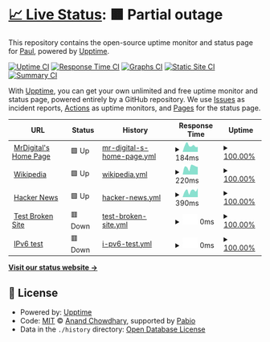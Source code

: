 # [📈 Live Status](https://github.mrdigital.net): <!--live status--> **🟧 Partial outage**

This repository contains the open-source uptime monitor and status page for [Paul](https://www.mrdigital.net), powered by [Upptime](https://github.com/upptime/upptime).

[![Uptime CI](https://github.com/mrdigital027/mrdpagestatus/workflows/Uptime%20CI/badge.svg)](https://github.com/mrdigital027/mrdpagestatus/actions?query=workflow%3A%22Uptime+CI%22)
[![Response Time CI](https://github.com/mrdigital027/mrdpagestatus/workflows/Response%20Time%20CI/badge.svg)](https://github.com/mrdigital027/mrdpagestatus/actions?query=workflow%3A%22Response+Time+CI%22)
[![Graphs CI](https://github.com/mrdigital027/mrdpagestatus/workflows/Graphs%20CI/badge.svg)](https://github.com/mrdigital027/mrdpagestatus/actions?query=workflow%3A%22Graphs+CI%22)
[![Static Site CI](https://github.com/mrdigital027/mrdpagestatus/workflows/Static%20Site%20CI/badge.svg)](https://github.com/mrdigital027/mrdpagestatus/actions?query=workflow%3A%22Static+Site+CI%22)
[![Summary CI](https://github.com/mrdigital027/mrdpagestatus/workflows/Summary%20CI/badge.svg)](https://github.com/mrdigital027/mrdpagestatus/actions?query=workflow%3A%22Summary+CI%22)

With [Upptime](https://upptime.js.org), you can get your own unlimited and free uptime monitor and status page, powered entirely by a GitHub repository. We use [Issues](https://github.com/mrdigital027/mrdpagestatus/issues) as incident reports, [Actions](https://github.com/mrdigital027/mrdpagestatus/actions) as uptime monitors, and [Pages](https://github.mrdigital.net) for the status page.

<!--start: status pages-->
<!-- This summary is generated by Upptime (https://github.com/upptime/upptime) -->
<!-- Do not edit this manually, your changes will be overwritten -->
<!-- prettier-ignore -->
| URL | Status | History | Response Time | Uptime |
| --- | ------ | ------- | ------------- | ------ |
| <img alt="" src="https://icons.duckduckgo.com/ip3/www.mrdigital.net.ico" height="13"> [MrDigital's Home Page](https://www.mrdigital.net) | 🟩 Up | [mr-digital-s-home-page.yml](https://github.com/mrdigital027/mrdpagestatus/commits/HEAD/history/mr-digital-s-home-page.yml) | <details><summary><img alt="Response time graph" src="./graphs/mr-digital-s-home-page/response-time-week.png" height="20"> 184ms</summary><br><a href="https://github.mrdigital.net/history/mr-digital-s-home-page"><img alt="Response time 179" src="https://img.shields.io/endpoint?url=https%3A%2F%2Fraw.githubusercontent.com%2Fmrdigital027%2Fmrdpagestatus%2FHEAD%2Fapi%2Fmr-digital-s-home-page%2Fresponse-time.json"></a><br><a href="https://github.mrdigital.net/history/mr-digital-s-home-page"><img alt="24-hour response time 194" src="https://img.shields.io/endpoint?url=https%3A%2F%2Fraw.githubusercontent.com%2Fmrdigital027%2Fmrdpagestatus%2FHEAD%2Fapi%2Fmr-digital-s-home-page%2Fresponse-time-day.json"></a><br><a href="https://github.mrdigital.net/history/mr-digital-s-home-page"><img alt="7-day response time 184" src="https://img.shields.io/endpoint?url=https%3A%2F%2Fraw.githubusercontent.com%2Fmrdigital027%2Fmrdpagestatus%2FHEAD%2Fapi%2Fmr-digital-s-home-page%2Fresponse-time-week.json"></a><br><a href="https://github.mrdigital.net/history/mr-digital-s-home-page"><img alt="30-day response time 175" src="https://img.shields.io/endpoint?url=https%3A%2F%2Fraw.githubusercontent.com%2Fmrdigital027%2Fmrdpagestatus%2FHEAD%2Fapi%2Fmr-digital-s-home-page%2Fresponse-time-month.json"></a><br><a href="https://github.mrdigital.net/history/mr-digital-s-home-page"><img alt="1-year response time 179" src="https://img.shields.io/endpoint?url=https%3A%2F%2Fraw.githubusercontent.com%2Fmrdigital027%2Fmrdpagestatus%2FHEAD%2Fapi%2Fmr-digital-s-home-page%2Fresponse-time-year.json"></a></details> | <details><summary><a href="https://github.mrdigital.net/history/mr-digital-s-home-page">100.00%</a></summary><a href="https://github.mrdigital.net/history/mr-digital-s-home-page"><img alt="All-time uptime 99.98%" src="https://img.shields.io/endpoint?url=https%3A%2F%2Fraw.githubusercontent.com%2Fmrdigital027%2Fmrdpagestatus%2FHEAD%2Fapi%2Fmr-digital-s-home-page%2Fuptime.json"></a><br><a href="https://github.mrdigital.net/history/mr-digital-s-home-page"><img alt="24-hour uptime 100.00%" src="https://img.shields.io/endpoint?url=https%3A%2F%2Fraw.githubusercontent.com%2Fmrdigital027%2Fmrdpagestatus%2FHEAD%2Fapi%2Fmr-digital-s-home-page%2Fuptime-day.json"></a><br><a href="https://github.mrdigital.net/history/mr-digital-s-home-page"><img alt="7-day uptime 100.00%" src="https://img.shields.io/endpoint?url=https%3A%2F%2Fraw.githubusercontent.com%2Fmrdigital027%2Fmrdpagestatus%2FHEAD%2Fapi%2Fmr-digital-s-home-page%2Fuptime-week.json"></a><br><a href="https://github.mrdigital.net/history/mr-digital-s-home-page"><img alt="30-day uptime 99.95%" src="https://img.shields.io/endpoint?url=https%3A%2F%2Fraw.githubusercontent.com%2Fmrdigital027%2Fmrdpagestatus%2FHEAD%2Fapi%2Fmr-digital-s-home-page%2Fuptime-month.json"></a><br><a href="https://github.mrdigital.net/history/mr-digital-s-home-page"><img alt="1-year uptime 99.98%" src="https://img.shields.io/endpoint?url=https%3A%2F%2Fraw.githubusercontent.com%2Fmrdigital027%2Fmrdpagestatus%2FHEAD%2Fapi%2Fmr-digital-s-home-page%2Fuptime-year.json"></a></details>
| <img alt="" src="https://icons.duckduckgo.com/ip3/en.wikipedia.org.ico" height="13"> [Wikipedia](https://en.wikipedia.org) | 🟩 Up | [wikipedia.yml](https://github.com/mrdigital027/mrdpagestatus/commits/HEAD/history/wikipedia.yml) | <details><summary><img alt="Response time graph" src="./graphs/wikipedia/response-time-week.png" height="20"> 220ms</summary><br><a href="https://github.mrdigital.net/history/wikipedia"><img alt="Response time 249" src="https://img.shields.io/endpoint?url=https%3A%2F%2Fraw.githubusercontent.com%2Fmrdigital027%2Fmrdpagestatus%2FHEAD%2Fapi%2Fwikipedia%2Fresponse-time.json"></a><br><a href="https://github.mrdigital.net/history/wikipedia"><img alt="24-hour response time 430" src="https://img.shields.io/endpoint?url=https%3A%2F%2Fraw.githubusercontent.com%2Fmrdigital027%2Fmrdpagestatus%2FHEAD%2Fapi%2Fwikipedia%2Fresponse-time-day.json"></a><br><a href="https://github.mrdigital.net/history/wikipedia"><img alt="7-day response time 220" src="https://img.shields.io/endpoint?url=https%3A%2F%2Fraw.githubusercontent.com%2Fmrdigital027%2Fmrdpagestatus%2FHEAD%2Fapi%2Fwikipedia%2Fresponse-time-week.json"></a><br><a href="https://github.mrdigital.net/history/wikipedia"><img alt="30-day response time 251" src="https://img.shields.io/endpoint?url=https%3A%2F%2Fraw.githubusercontent.com%2Fmrdigital027%2Fmrdpagestatus%2FHEAD%2Fapi%2Fwikipedia%2Fresponse-time-month.json"></a><br><a href="https://github.mrdigital.net/history/wikipedia"><img alt="1-year response time 249" src="https://img.shields.io/endpoint?url=https%3A%2F%2Fraw.githubusercontent.com%2Fmrdigital027%2Fmrdpagestatus%2FHEAD%2Fapi%2Fwikipedia%2Fresponse-time-year.json"></a></details> | <details><summary><a href="https://github.mrdigital.net/history/wikipedia">100.00%</a></summary><a href="https://github.mrdigital.net/history/wikipedia"><img alt="All-time uptime 100.00%" src="https://img.shields.io/endpoint?url=https%3A%2F%2Fraw.githubusercontent.com%2Fmrdigital027%2Fmrdpagestatus%2FHEAD%2Fapi%2Fwikipedia%2Fuptime.json"></a><br><a href="https://github.mrdigital.net/history/wikipedia"><img alt="24-hour uptime 100.00%" src="https://img.shields.io/endpoint?url=https%3A%2F%2Fraw.githubusercontent.com%2Fmrdigital027%2Fmrdpagestatus%2FHEAD%2Fapi%2Fwikipedia%2Fuptime-day.json"></a><br><a href="https://github.mrdigital.net/history/wikipedia"><img alt="7-day uptime 100.00%" src="https://img.shields.io/endpoint?url=https%3A%2F%2Fraw.githubusercontent.com%2Fmrdigital027%2Fmrdpagestatus%2FHEAD%2Fapi%2Fwikipedia%2Fuptime-week.json"></a><br><a href="https://github.mrdigital.net/history/wikipedia"><img alt="30-day uptime 100.00%" src="https://img.shields.io/endpoint?url=https%3A%2F%2Fraw.githubusercontent.com%2Fmrdigital027%2Fmrdpagestatus%2FHEAD%2Fapi%2Fwikipedia%2Fuptime-month.json"></a><br><a href="https://github.mrdigital.net/history/wikipedia"><img alt="1-year uptime 100.00%" src="https://img.shields.io/endpoint?url=https%3A%2F%2Fraw.githubusercontent.com%2Fmrdigital027%2Fmrdpagestatus%2FHEAD%2Fapi%2Fwikipedia%2Fuptime-year.json"></a></details>
| <img alt="" src="https://icons.duckduckgo.com/ip3/news.ycombinator.com.ico" height="13"> [Hacker News](https://news.ycombinator.com) | 🟩 Up | [hacker-news.yml](https://github.com/mrdigital027/mrdpagestatus/commits/HEAD/history/hacker-news.yml) | <details><summary><img alt="Response time graph" src="./graphs/hacker-news/response-time-week.png" height="20"> 390ms</summary><br><a href="https://github.mrdigital.net/history/hacker-news"><img alt="Response time 356" src="https://img.shields.io/endpoint?url=https%3A%2F%2Fraw.githubusercontent.com%2Fmrdigital027%2Fmrdpagestatus%2FHEAD%2Fapi%2Fhacker-news%2Fresponse-time.json"></a><br><a href="https://github.mrdigital.net/history/hacker-news"><img alt="24-hour response time 439" src="https://img.shields.io/endpoint?url=https%3A%2F%2Fraw.githubusercontent.com%2Fmrdigital027%2Fmrdpagestatus%2FHEAD%2Fapi%2Fhacker-news%2Fresponse-time-day.json"></a><br><a href="https://github.mrdigital.net/history/hacker-news"><img alt="7-day response time 390" src="https://img.shields.io/endpoint?url=https%3A%2F%2Fraw.githubusercontent.com%2Fmrdigital027%2Fmrdpagestatus%2FHEAD%2Fapi%2Fhacker-news%2Fresponse-time-week.json"></a><br><a href="https://github.mrdigital.net/history/hacker-news"><img alt="30-day response time 351" src="https://img.shields.io/endpoint?url=https%3A%2F%2Fraw.githubusercontent.com%2Fmrdigital027%2Fmrdpagestatus%2FHEAD%2Fapi%2Fhacker-news%2Fresponse-time-month.json"></a><br><a href="https://github.mrdigital.net/history/hacker-news"><img alt="1-year response time 356" src="https://img.shields.io/endpoint?url=https%3A%2F%2Fraw.githubusercontent.com%2Fmrdigital027%2Fmrdpagestatus%2FHEAD%2Fapi%2Fhacker-news%2Fresponse-time-year.json"></a></details> | <details><summary><a href="https://github.mrdigital.net/history/hacker-news">100.00%</a></summary><a href="https://github.mrdigital.net/history/hacker-news"><img alt="All-time uptime 100.00%" src="https://img.shields.io/endpoint?url=https%3A%2F%2Fraw.githubusercontent.com%2Fmrdigital027%2Fmrdpagestatus%2FHEAD%2Fapi%2Fhacker-news%2Fuptime.json"></a><br><a href="https://github.mrdigital.net/history/hacker-news"><img alt="24-hour uptime 100.00%" src="https://img.shields.io/endpoint?url=https%3A%2F%2Fraw.githubusercontent.com%2Fmrdigital027%2Fmrdpagestatus%2FHEAD%2Fapi%2Fhacker-news%2Fuptime-day.json"></a><br><a href="https://github.mrdigital.net/history/hacker-news"><img alt="7-day uptime 100.00%" src="https://img.shields.io/endpoint?url=https%3A%2F%2Fraw.githubusercontent.com%2Fmrdigital027%2Fmrdpagestatus%2FHEAD%2Fapi%2Fhacker-news%2Fuptime-week.json"></a><br><a href="https://github.mrdigital.net/history/hacker-news"><img alt="30-day uptime 100.00%" src="https://img.shields.io/endpoint?url=https%3A%2F%2Fraw.githubusercontent.com%2Fmrdigital027%2Fmrdpagestatus%2FHEAD%2Fapi%2Fhacker-news%2Fuptime-month.json"></a><br><a href="https://github.mrdigital.net/history/hacker-news"><img alt="1-year uptime 100.00%" src="https://img.shields.io/endpoint?url=https%3A%2F%2Fraw.githubusercontent.com%2Fmrdigital027%2Fmrdpagestatus%2FHEAD%2Fapi%2Fhacker-news%2Fuptime-year.json"></a></details>
| <img alt="" src="https://icons.duckduckgo.com/ip3/thissitedoesnotexist.koj.co.ico" height="13"> [Test Broken Site](https://thissitedoesnotexist.koj.co) | 🟥 Down | [test-broken-site.yml](https://github.com/mrdigital027/mrdpagestatus/commits/HEAD/history/test-broken-site.yml) | <details><summary><img alt="Response time graph" src="./graphs/test-broken-site/response-time-week.png" height="20"> 0ms</summary><br><a href="https://github.mrdigital.net/history/test-broken-site"><img alt="Response time 0" src="https://img.shields.io/endpoint?url=https%3A%2F%2Fraw.githubusercontent.com%2Fmrdigital027%2Fmrdpagestatus%2FHEAD%2Fapi%2Ftest-broken-site%2Fresponse-time.json"></a><br><a href="https://github.mrdigital.net/history/test-broken-site"><img alt="24-hour response time 0" src="https://img.shields.io/endpoint?url=https%3A%2F%2Fraw.githubusercontent.com%2Fmrdigital027%2Fmrdpagestatus%2FHEAD%2Fapi%2Ftest-broken-site%2Fresponse-time-day.json"></a><br><a href="https://github.mrdigital.net/history/test-broken-site"><img alt="7-day response time 0" src="https://img.shields.io/endpoint?url=https%3A%2F%2Fraw.githubusercontent.com%2Fmrdigital027%2Fmrdpagestatus%2FHEAD%2Fapi%2Ftest-broken-site%2Fresponse-time-week.json"></a><br><a href="https://github.mrdigital.net/history/test-broken-site"><img alt="30-day response time 0" src="https://img.shields.io/endpoint?url=https%3A%2F%2Fraw.githubusercontent.com%2Fmrdigital027%2Fmrdpagestatus%2FHEAD%2Fapi%2Ftest-broken-site%2Fresponse-time-month.json"></a><br><a href="https://github.mrdigital.net/history/test-broken-site"><img alt="1-year response time 0" src="https://img.shields.io/endpoint?url=https%3A%2F%2Fraw.githubusercontent.com%2Fmrdigital027%2Fmrdpagestatus%2FHEAD%2Fapi%2Ftest-broken-site%2Fresponse-time-year.json"></a></details> | <details><summary><a href="https://github.mrdigital.net/history/test-broken-site">100.00%</a></summary><a href="https://github.mrdigital.net/history/test-broken-site"><img alt="All-time uptime 100.00%" src="https://img.shields.io/endpoint?url=https%3A%2F%2Fraw.githubusercontent.com%2Fmrdigital027%2Fmrdpagestatus%2FHEAD%2Fapi%2Ftest-broken-site%2Fuptime.json"></a><br><a href="https://github.mrdigital.net/history/test-broken-site"><img alt="24-hour uptime 100.00%" src="https://img.shields.io/endpoint?url=https%3A%2F%2Fraw.githubusercontent.com%2Fmrdigital027%2Fmrdpagestatus%2FHEAD%2Fapi%2Ftest-broken-site%2Fuptime-day.json"></a><br><a href="https://github.mrdigital.net/history/test-broken-site"><img alt="7-day uptime 100.00%" src="https://img.shields.io/endpoint?url=https%3A%2F%2Fraw.githubusercontent.com%2Fmrdigital027%2Fmrdpagestatus%2FHEAD%2Fapi%2Ftest-broken-site%2Fuptime-week.json"></a><br><a href="https://github.mrdigital.net/history/test-broken-site"><img alt="30-day uptime 100.00%" src="https://img.shields.io/endpoint?url=https%3A%2F%2Fraw.githubusercontent.com%2Fmrdigital027%2Fmrdpagestatus%2FHEAD%2Fapi%2Ftest-broken-site%2Fuptime-month.json"></a><br><a href="https://github.mrdigital.net/history/test-broken-site"><img alt="1-year uptime 100.00%" src="https://img.shields.io/endpoint?url=https%3A%2F%2Fraw.githubusercontent.com%2Fmrdigital027%2Fmrdpagestatus%2FHEAD%2Fapi%2Ftest-broken-site%2Fuptime-year.json"></a></details>
| <img alt="" src="https://icons.duckduckgo.com/ip3/null.ico" height="13"> [IPv6 test](forwardemail.net) | 🟥 Down | [i-pv6-test.yml](https://github.com/mrdigital027/mrdpagestatus/commits/HEAD/history/i-pv6-test.yml) | <details><summary><img alt="Response time graph" src="./graphs/i-pv6-test/response-time-week.png" height="20"> 0ms</summary><br><a href="https://github.mrdigital.net/history/i-pv6-test"><img alt="Response time 0" src="https://img.shields.io/endpoint?url=https%3A%2F%2Fraw.githubusercontent.com%2Fmrdigital027%2Fmrdpagestatus%2FHEAD%2Fapi%2Fi-pv6-test%2Fresponse-time.json"></a><br><a href="https://github.mrdigital.net/history/i-pv6-test"><img alt="24-hour response time 0" src="https://img.shields.io/endpoint?url=https%3A%2F%2Fraw.githubusercontent.com%2Fmrdigital027%2Fmrdpagestatus%2FHEAD%2Fapi%2Fi-pv6-test%2Fresponse-time-day.json"></a><br><a href="https://github.mrdigital.net/history/i-pv6-test"><img alt="7-day response time 0" src="https://img.shields.io/endpoint?url=https%3A%2F%2Fraw.githubusercontent.com%2Fmrdigital027%2Fmrdpagestatus%2FHEAD%2Fapi%2Fi-pv6-test%2Fresponse-time-week.json"></a><br><a href="https://github.mrdigital.net/history/i-pv6-test"><img alt="30-day response time 0" src="https://img.shields.io/endpoint?url=https%3A%2F%2Fraw.githubusercontent.com%2Fmrdigital027%2Fmrdpagestatus%2FHEAD%2Fapi%2Fi-pv6-test%2Fresponse-time-month.json"></a><br><a href="https://github.mrdigital.net/history/i-pv6-test"><img alt="1-year response time 0" src="https://img.shields.io/endpoint?url=https%3A%2F%2Fraw.githubusercontent.com%2Fmrdigital027%2Fmrdpagestatus%2FHEAD%2Fapi%2Fi-pv6-test%2Fresponse-time-year.json"></a></details> | <details><summary><a href="https://github.mrdigital.net/history/i-pv6-test">100.00%</a></summary><a href="https://github.mrdigital.net/history/i-pv6-test"><img alt="All-time uptime 100.00%" src="https://img.shields.io/endpoint?url=https%3A%2F%2Fraw.githubusercontent.com%2Fmrdigital027%2Fmrdpagestatus%2FHEAD%2Fapi%2Fi-pv6-test%2Fuptime.json"></a><br><a href="https://github.mrdigital.net/history/i-pv6-test"><img alt="24-hour uptime 100.00%" src="https://img.shields.io/endpoint?url=https%3A%2F%2Fraw.githubusercontent.com%2Fmrdigital027%2Fmrdpagestatus%2FHEAD%2Fapi%2Fi-pv6-test%2Fuptime-day.json"></a><br><a href="https://github.mrdigital.net/history/i-pv6-test"><img alt="7-day uptime 100.00%" src="https://img.shields.io/endpoint?url=https%3A%2F%2Fraw.githubusercontent.com%2Fmrdigital027%2Fmrdpagestatus%2FHEAD%2Fapi%2Fi-pv6-test%2Fuptime-week.json"></a><br><a href="https://github.mrdigital.net/history/i-pv6-test"><img alt="30-day uptime 100.00%" src="https://img.shields.io/endpoint?url=https%3A%2F%2Fraw.githubusercontent.com%2Fmrdigital027%2Fmrdpagestatus%2FHEAD%2Fapi%2Fi-pv6-test%2Fuptime-month.json"></a><br><a href="https://github.mrdigital.net/history/i-pv6-test"><img alt="1-year uptime 100.00%" src="https://img.shields.io/endpoint?url=https%3A%2F%2Fraw.githubusercontent.com%2Fmrdigital027%2Fmrdpagestatus%2FHEAD%2Fapi%2Fi-pv6-test%2Fuptime-year.json"></a></details>

<!--end: status pages-->

[**Visit our status website →**](https://github.mrdigital.net)

## 📄 License

- Powered by: [Upptime](https://github.com/upptime/upptime)
- Code: [MIT](./LICENSE) © [Anand Chowdhary](https://anandchowdhary.com), supported by [Pabio](https://pabio.com)
- Data in the `./history` directory: [Open Database License](https://opendatacommons.org/licenses/odbl/1-0/)
